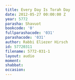 ```yaml
---
title: Every Day Is Torah Day
date: 2012-05-27 00:00:00 Z
year: 5772
parasha: Shavuot
bookcode: '0'
fullparashacode: '031'
parashacode: '031'
author: Rabbi Eliezer Hirsch
id: 57720311
filename: 5772-031-1
layout: audio
moment: 
shabbat: 
occasion: 
---
```


